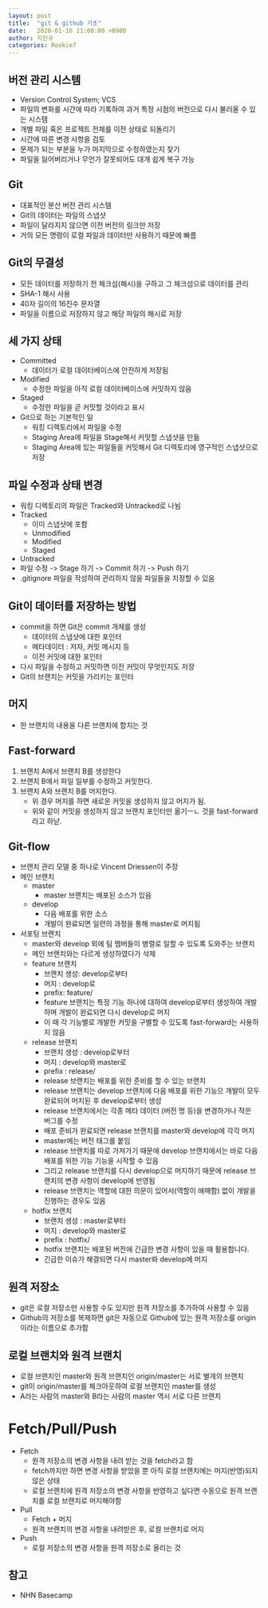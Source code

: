 ```yaml
---
layout: post
title:  "git & github 기초"
date:   2020-01-16 11:00:00 +0900
author: 지민규
categories: Rookie7
---
```

## 버전 관리 시스템

* Version Control System; VCS
* 파일의 변화를 시간에 따라 기록하여 과거 특정 시점의 버전으로 다시 불러올 수 있는 시스템
* 개별 파일 혹은 프로젝트 전체를 이전 상태로 되돌리기
* 시간에 따른 변경 사항을 검토
* 문제가 되는 부분을 누가 마지막으로 수정하였는지 찾기
* 파일을 잃어버리거나 무언가 잘못되어도 대개 쉽게 복구 가능

## Git

* 대표적인 분산 버전 관리 시스템
* Git의 데이터는 파일의 스냅샷
* 파일이 달라지지 않으면 이전 버전의 링크만 저장
* 거의 모든 명령이 로컬 파일과 데이터만 사용하기 때문에 빠름

## Git의 무결성

* 모든 데이터를 저장하기 전 체크섬(해시)을 구하고 그 체크섬으로 데이터를 관리
* SHA-1 해시 사용
* 40자 길이의 16진수 문자열
* 파일을 이름으로 저장하지 않고 해당 파일의 해시로 저장

## 세 가지 상태

* Committed
    * 데이터가 로컬 데이터베이스에 안전하게 저장됨
* Modified
    * 수정한 파일을 아직 로컬 데이터베이스에 커밋하지 않음
* Staged
    * 수정한 파일을 곧 커밋할 것이라고 표시
* Git으로 하는 기본적인 일
    * 워킹 디렉토리에서 파일을 수정
    * Staging Area에 파일을 Stage해서 커밋할 스냅샷을 만듦
    * Staging Area에 있는 파일들을 커밋해서 Git 디렉토리에 영구적인 스냅샷으로 저장

## 파일 수정과 상태 변경

* 워킹 디렉토리의 파일은 Tracked와 Untracked로 나뉨
* Tracked
    * 이미 스냅샷에 포함
    * Unmodified
    * Modified
    * Staged
* Untracked
* 파일 수정 -> Stage 하기 -> Commit 하기 -> Push 하기
* .gitignore 파일을 작성하여 관리하지 않을 파일들을 지정할 수 있음

## Git이 데이터를 저장하는 방법

* commit을 하면 Git은 commit 개체를 생성
    * 데이터의 스냅샷에 대한 포인터
    * 메타데이터 : 저자, 커밋 메시지 등
    * 이전 커밋에 대한 포인터
* 다시 파일을 수정하고 커밋하면 이전 커밋이 무엇인지도 저장
* Git의 브랜치는 커밋을 가리키는 포인터

## 머지

* 한 브랜치의 내용을 다른 브랜치에 합치는 것

## Fast-forward

1. 브랜치 A에서 브랜치 B를 생성한다
2. 브랜치 B에서 파일 일부를 수정하고 커밋한다.
3. 브랜치 A와 브랜치 B를 머지한다.
    * 위 경우 머지를 하면 새로운 커밋을 생성하지 않고 머지가 됨.
    * 위와 같이 커밋을 생성하지 않고 브랜치 포인터만 옮기ㅡㄴ 것을 fast-forward라고 하낟.

## Git-flow

* 브랜치 관리 모델 중 하나로 Vincent Driessen이 주장
* 메인 브랜치
    * master
        * master 브랜치는 배포된 소스가 있음
    * develop
        * 다음 배포를 위한 소스
        * 개발이 완료되면 일련의 과정을 통해 master로 머지됨
* 서포팅 브랜치
    * master와 develop 외에 팀 멤버들이 병렬로 일할 수 있도록 도와주는 브랜치
    * 메인 브랜치와는 다르게 생성하였다가 삭제
    * feature 브랜치
        * 브랜치 생성: develop로부터
        * 머지 : develop로
        * prefix: feature/
        * feature 브랜치는 특정 기능 하나에 대하여 develop로부터 생성하여 개발하며 개발이 완료되면 다시 develop로 머지
        * 이 때 각 기능별로 개발한 커밋을 구별할 수 있도록 fast-forward는 사용하지 않음
    * release 브랜치
        * 브랜치 생성 : develop로부터
        * 머지 : develop와 master로
        * prefix : release/
        * release 브랜치는 배포를 위한 준비를 할 수 있는 브랜치
        * release 브랜치는 develop 브랜치에 다음 배포를 위한 기능으 개발이 모두 완료되어 머지된 후 develop로부터 생성
        * release 브랜치에서는 각종 메타 데이터 (버전 명 등)을 변경하거나 작은 버그를 수정
        * 배포 준비가 완료되면 release 브랜치를 master와 develop에 각각 머지
        * master에는 버전 태그를 붙임
        * release 브랜치를 따로 가져가기 때문에 develop 브랜치에서는 바로 다음 배포를 위한 기능 기능을 시작할 수 있음
        * 그리고 release 브랜치를 다시 develop으로 머지하기 때문에 release 브랜치의 변경 사항이 develop에 반영됨
        * release 브랜치는 역할에 대한 의문이 있어서(역할이 애매함) 없이 개발을 진행하는 경우도 있음
    * hotfix 브랜치
        * 브랜치 생성 : master로부터
        * 머지 : develop와 master로
        * prefix : hotfix/
        * hotfix 브랜치는 배포된 버전에 긴급한 변경 사항이 있을 때 활용합니다.
        * 긴급한 이슈가 해결되면 다시 master롸 develop에 머지

## 원격 저장소

* git은 로컬 저장소만 사용할 수도 있지만 원격 저장소를 추가하여 사용할 수 있음
* Github의 저장소를 복제하면 git은 자동으로 Github에 있는 원격 저장소를 origin이라는 이름으로 추가함

## 로컬 브랜치와 원격 브랜치

* 로컬 브랜치인 master와 원격 브랜치인 origin/master는 서로 별개의 브랜치
* git이 origin/master를 체크아웃하여 로컬 브랜치인 master를 생성
* A라는 사람의 master와 B라는 사람의 master 역시 서로 다른 브랜치

# Fetch/Pull/Push

* Fetch
    * 원격 저장소의 변경 사항을 내려 받는 것을 fetch라고 함
    * fetch까지만 하면 변경 사항을 받았을 뿐 아직 로컬 브랜치에는 머지(반영)되지 않은 상태
    * 로컬 브랜치에 원격 저장소의 변경 사항을 반영하고 싶다면 수동으로 원격 브랜치를 로컬 브랜치로 머지해야함
* Pull
    * Fetch + 머지
    * 원격 브랜치의 변경 사항을 내려받은 후, 로컬 브랜치로 머지
* Push
    * 로컬 저장소의 변경 사항을 원격 저장소로 올리는 것

## 참고
* NHN Basecamp